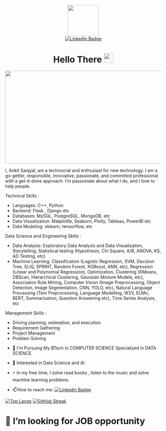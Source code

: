 <div id="header" align="center">
  <img src="https://media.giphy.com/media/M9gbBd9nbDrOTu1Mqx/giphy.gif" width="100"/>
</div>

<div id="badges" align="center">
  <a href="www.linkedin.com/in/ankit-sanjyal">
    <img src="https://img.shields.io/badge/LinkedIn-blue?style=for-the-badge&logo=linkedin&logoColor=white" alt="LinkedIn Badge"/> <br/>
    <img src="https://komarev.com/ghpvc/?username=ANKITSANJYAL&style=flat-square&color=blue" alt=""/>
  </a>
</div>



<h1 align="center">
  Hello There
  <img src="https://media.giphy.com/media/hvRJCLFzcasrR4ia7z/giphy.gif" width="30px"/>
</h1>

<div align="center">
  <img src="https://media.giphy.com/media/7c8QeB0VMddFOuu4iR/giphy.gif" width="600" height="300"/>
</div>

I, Ankit Sanjyal, am a technocrat and enthusiast for new technology. I am a go-getter, responsible, innovative, passionate, and committed professional with a get-it-done approach. I’m passionate about what I do, and I love to help people.


Technical Skills :
* Languages: C++, Python
* Backend: Flask , Django etc
* Databases: MySQL, PostgreSQL, MongoDB, etc
* Data Visualization: Matplotlib, Seaborn, Plotly, Tableau, PowerBI etc
* Data Modeling: sklearn, tensorflow, etc

Data Science and Engineering Skills :
* Data Analysis: Exploratory Data Analysis and Data Visualization, Storytelling, Statistical testing (Hypothesis, Chi Square, A/B, ANOVA, KS, AD Testing, etc)
* Machine Learning: Classification (Logistic Regression, SVM, Decision Tree, SLIQ, SPRINT, Random Forest, XGBoost, ANN, etc), Regression (Linear and Polynomial Regression), Optimization, Clustering (KMeans, DBScan, Hierarchical Clustering, Gaussian Mixture Models, etc), Association Rule Mining, Computer Vision (Image Preprocessing, Object Detection, Image Segmentation, CNN, YOLO, etc), Natural Language Processing (Text Preprocessing, Language Modelling, W2V, ELMo, BERT, Summarization, Question Answering etc), Time Series Analysis, etc

Management Skills : 
* Driving planning, estimation, and execution
* Requirement Gathering
* Project Management
* Problem Solving

- :telescope: I'm Pursuing My BTech in COMPUTER SCIENCE Specialized in DATA SCIENCE.

- :seedling: Interested in Data Science and AI

- :zap: In my free time, I solve read books , listen to the music and solve machine learning problems.



- :mailbox:How to reach me: [![Linkedin Badge](https://img.shields.io/badge/-Ankit-blue?style=flat&logo=Linkedin&logoColor=white)](www.linkedin.com/in/ankit-sanjyal)


[![Top Langs](https://github-readme-stats.vercel.app/api/top-langs/?username=ANKITSANJYAL&layout=compact&theme=vision-friendly-dark)](https://github.com/anuraghazra/github-readme-stats)  [![GitHub Streak](http://github-readme-streak-stats.herokuapp.com?user=ANKITSANJYAL&theme=highcontrast)](https://git.io/streak-stats)

# 🤔 I’m looking for JOB opportunity
<!--
**ANKITSANJYAL/ANKITSANJYAL** is a ✨ _special_ ✨ repository because its `README.md` (this file) appears on your GitHub profile.

Here are some ideas to get you started:

### 🔭 I’m currently working on ...
🌱 I’m currently learning ...
👯 I’m looking to collaborate on ...
- help with ...
- 💬 Ask me about ...
- 📫 How to reach me: ...
- 😄 Pronouns: ...
- ⚡ Fun fact: ...
-->

